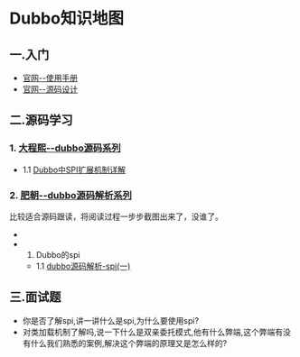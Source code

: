 # Dubbo知识地图
## 一.入门
 - [官网--使用手册](https://dubbo.gitbooks.io/dubbo-user-book/)
 - [官网--源码设计](http://dubbo.apache.org/books/dubbo-dev-book/)

## 二.源码学习
### 1. [大程熙--dubbo源码系列](http://cxis.me/categories/dubbo/)
 - 1.1 [Dubbo中SPI扩展机制详解](http://cxis.me/2017/02/18/Dubbo中SPI扩展机制详解/)

### 2. [肥朝--dubbo源码解析系列](https://www.jianshu.com/nb/6137390) 
比较适合源码跟读，将阅读过程一步步截图出来了，没谁了。

 - 
 - 1. Dubbo的spi
    - 1.1 [dubbo源码解析-spi(一)](https://www.jianshu.com/p/99f568df0f05)  


 
## 三.面试题
- 你是否了解spi,讲一讲什么是spi,为什么要使用spi?
- 对类加载机制了解吗,说一下什么是双亲委托模式,他有什么弊端,这个弊端有没有什么我们熟悉的案例,解决这个弊端的原理又是怎么样的?




 

